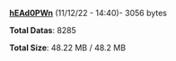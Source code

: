 [**hEAd0PWn**](/data/hEAd0PWn.txt) (11/12/22 - 14:40)- 3056 bytes

**Total Datas**: 8285

**Total Size**: 48.22 MB / 48.2 MB
